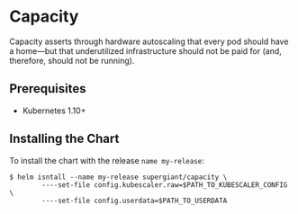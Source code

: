 # Capacity

Capacity asserts through hardware autoscaling that every pod should have a home—but that underutilized infrastructure should not be paid for (and, therefore, should not be running).

## Prerequisites

* Kubernetes 1.10+

## Installing the Chart

To install the chart with the release `name my-release`:

```
$ helm isntall --name my-release supergiant/capacity \
        ----set-file config.kubescaler.raw=$PATH_TO_KUBESCALER_CONFIG \
        ----set-file config.userdata=$PATH_TO_USERDATA
```
